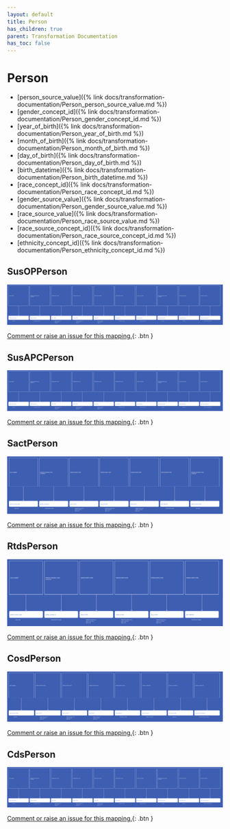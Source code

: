 ```yaml
---
layout: default
title: Person
has_children: true
parent: Transformation Documentation
has_toc: false
---
```


# Person
* [person_source_value]({% link docs/transformation-documentation/Person_person_source_value.md %})
* [gender_concept_id]({% link docs/transformation-documentation/Person_gender_concept_id.md %})
* [year_of_birth]({% link docs/transformation-documentation/Person_year_of_birth.md %})
* [month_of_birth]({% link docs/transformation-documentation/Person_month_of_birth.md %})
* [day_of_birth]({% link docs/transformation-documentation/Person_day_of_birth.md %})
* [birth_datetime]({% link docs/transformation-documentation/Person_birth_datetime.md %})
* [race_concept_id]({% link docs/transformation-documentation/Person_race_concept_id.md %})
* [gender_source_value]({% link docs/transformation-documentation/Person_gender_source_value.md %})
* [race_source_value]({% link docs/transformation-documentation/Person_race_source_value.md %})
* [race_source_concept_id]({% link docs/transformation-documentation/Person_race_source_concept_id.md %})
* [ethnicity_concept_id]({% link docs/transformation-documentation/Person_ethnicity_concept_id.md %})

## SusOPPerson
<a href="SusOPPerson.svg" target="_blank"><img src="SusOPPerson.svg" /></a>

[Comment or raise an issue for this mapping.](https://github.com/answerdigital/oxford-omop-data-mapper/issues/new?title=SusOPPerson%20mapping){: .btn }
## SusAPCPerson
<a href="SusAPCPerson.svg" target="_blank"><img src="SusAPCPerson.svg" /></a>

[Comment or raise an issue for this mapping.](https://github.com/answerdigital/oxford-omop-data-mapper/issues/new?title=SusAPCPerson%20mapping){: .btn }
## SactPerson
<a href="SactPerson.svg" target="_blank"><img src="SactPerson.svg" /></a>

[Comment or raise an issue for this mapping.](https://github.com/answerdigital/oxford-omop-data-mapper/issues/new?title=SactPerson%20mapping){: .btn }
## RtdsPerson
<a href="RtdsPerson.svg" target="_blank"><img src="RtdsPerson.svg" /></a>

[Comment or raise an issue for this mapping.](https://github.com/answerdigital/oxford-omop-data-mapper/issues/new?title=RtdsPerson%20mapping){: .btn }
## CosdPerson
<a href="CosdPerson.svg" target="_blank"><img src="CosdPerson.svg" /></a>

[Comment or raise an issue for this mapping.](https://github.com/answerdigital/oxford-omop-data-mapper/issues/new?title=CosdPerson%20mapping){: .btn }
## CdsPerson
<a href="CdsPerson.svg" target="_blank"><img src="CdsPerson.svg" /></a>

[Comment or raise an issue for this mapping.](https://github.com/answerdigital/oxford-omop-data-mapper/issues/new?title=CdsPerson%20mapping){: .btn }
